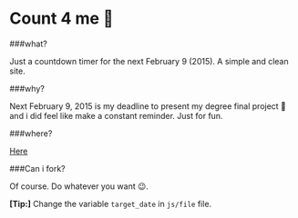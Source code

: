 Count 4 me :date:
============

###what?

Just a countdown timer for the next February 9 (2015). A simple and clean site.

###why?

Next February 9, 2015 is my deadline to present my degree final project :notebook: and i did feel like make a constant reminder. Just for fun.

###where?

[Here](earthalndto.github.io/count4me)

###Can i fork?

Of course. Do whatever you want :wink:.

**[Tip:]** Change the variable ``target_date`` in ``js/file`` file.